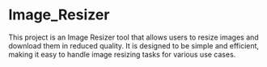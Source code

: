 # Image_Resizer
This project is an Image Resizer tool that allows users to resize images and download them in reduced quality. It is designed to be simple and efficient, making it easy to handle image resizing tasks for various use cases.
